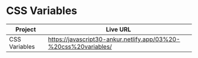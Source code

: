 # CSS Variables

| Project       | Live URL                                                         |
| ------------- | ---------------------------------------------------------------- |
| CSS Variables | https://javascript30-ankur.netlify.app/03%20-%20css%20variables/ |
